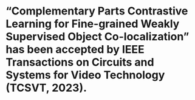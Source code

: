 # “Complementary Parts Contrastive Learning for Fine-grained Weakly Supervised Object Co-localization” has been accepted by IEEE Transactions on Circuits and Systems for Video Technology (TCSVT, 2023).
